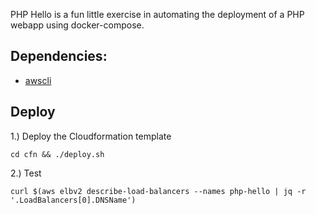 PHP Hello is a fun little exercise in automating the deployment of a PHP webapp using docker-compose.

## Dependencies:

- [awscli](https://aws.amazon.com/cli/)

## Deploy

1.) Deploy the Cloudformation template

`cd cfn && ./deploy.sh` 

2.) Test

`curl $(aws elbv2 describe-load-balancers --names php-hello | jq -r '.LoadBalancers[0].DNSName')`
